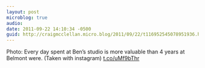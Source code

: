 ```yaml
---
layout: post
microblog: true
audio: 
date: 2011-09-22 14:10:34 -0500
guid: http://craigmcclellan.micro.blog/2011/09/22/t116952545078951936.html
---
```

Photo: Every day spent at Ben’s studio is more valuable than 4 years at Belmont were. (Taken with instagram) [t.co/uMf9bThr](http://t.co/uMf9bThr)
